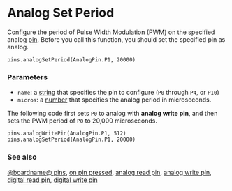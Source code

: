 # Analog Set Period

Configure the period of Pulse Width Modulation (PWM) on the specified 
analog [pin](/device/pins).
Before you call this function, you should set the specified pin as analog.

```sig
pins.analogSetPeriod(AnalogPin.P1, 20000)
```

### Parameters

* ``name``: a [string](/reference/types/string) that specifies the pin to configure (`P0` through `P4`, or `P10`)
* ``micros``: a [number](/reference/types/number) that specifies the analog period in microseconds.

The following code first sets `P0` to analog with **analog write
pin**, and then sets the PWM period of `P0` to 20,000 microseconds.

```blocks
pins.analogWritePin(AnalogPin.P1, 512)
pins.analogSetPeriod(AnalogPin.P1, 20000)
```

### See also

[@boardname@ pins](/device/pins),
[on pin pressed](/reference/input/on-pin-pressed),
[analog read pin](/reference/pins/analog-read-pin),
[analog write pin](/reference/pins/analog-write-pin),
[digital read pin](/reference/pins/digital-read-pin),
[digital write pin](/reference/pins/digital-write-pin)
